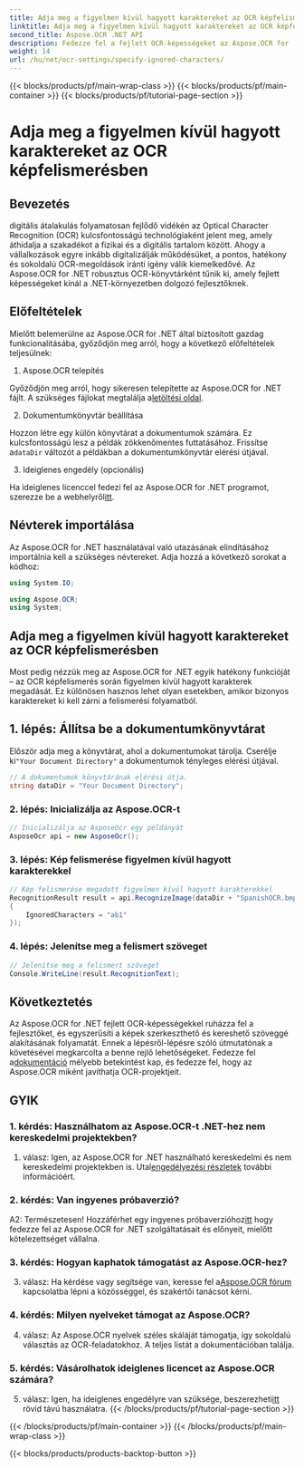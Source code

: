 ```yaml
---
title: Adja meg a figyelmen kívül hagyott karaktereket az OCR képfelismerésben
linktitle: Adja meg a figyelmen kívül hagyott karaktereket az OCR képfelismerésben
second_title: Aspose.OCR .NET API
description: Fedezze fel a fejlett OCR-képességeket az Aspose.OCR for .NET segítségével. Hatékony, pontos és fejlesztőbarát.
weight: 14
url: /hu/net/ocr-settings/specify-ignored-characters/
---
```


{{< blocks/products/pf/main-wrap-class >}}
{{< blocks/products/pf/main-container >}}
{{< blocks/products/pf/tutorial-page-section >}}

# Adja meg a figyelmen kívül hagyott karaktereket az OCR képfelismerésben

## Bevezetés

digitális átalakulás folyamatosan fejlődő vidékén az Optical Character Recognition (OCR) kulcsfontosságú technológiaként jelent meg, amely áthidalja a szakadékot a fizikai és a digitális tartalom között. Ahogy a vállalkozások egyre inkább digitalizálják működésüket, a pontos, hatékony és sokoldalú OCR-megoldások iránti igény válik kiemelkedővé. Az Aspose.OCR for .NET robusztus OCR-könyvtárként tűnik ki, amely fejlett képességeket kínál a .NET-környezetben dolgozó fejlesztőknek.

## Előfeltételek

Mielőtt belemerülne az Aspose.OCR for .NET által biztosított gazdag funkcionalitásába, győződjön meg arról, hogy a következő előfeltételek teljesülnek:

1. Aspose.OCR telepítés

 Győződjön meg arról, hogy sikeresen telepítette az Aspose.OCR for .NET fájlt. A szükséges fájlokat megtalálja a[letöltési oldal](https://releases.aspose.com/ocr/net/).

2. Dokumentumkönyvtár beállítása

 Hozzon létre egy külön könyvtárat a dokumentumok számára. Ez kulcsfontosságú lesz a példák zökkenőmentes futtatásához. Frissítse a`dataDir` változót a példákban a dokumentumkönyvtár elérési útjával.

3. Ideiglenes engedély (opcionális)

Ha ideiglenes licenccel fedezi fel az Aspose.OCR for .NET programot, szerezze be a webhelyről[itt](https://purchase.aspose.com/temporary-license/).

## Névterek importálása

Az Aspose.OCR for .NET használatával való utazásának elindításához importálnia kell a szükséges névtereket. Adja hozzá a következő sorokat a kódhoz:

```csharp
using System.IO;

using Aspose.OCR;
using System;
```

## Adja meg a figyelmen kívül hagyott karaktereket az OCR képfelismerésben

Most pedig nézzük meg az Aspose.OCR for .NET egyik hatékony funkcióját – az OCR képfelismerés során figyelmen kívül hagyott karakterek megadását. Ez különösen hasznos lehet olyan esetekben, amikor bizonyos karaktereket ki kell zárni a felismerési folyamatból.

## 1. lépés: Állítsa be a dokumentumkönyvtárat

 Először adja meg a könyvtárat, ahol a dokumentumokat tárolja. Cserélje ki`"Your Document Directory"` a dokumentumok tényleges elérési útjával.

```csharp
// A dokumentumok könyvtárának elérési útja.
string dataDir = "Your Document Directory";
```

### 2. lépés: Inicializálja az Aspose.OCR-t

```csharp
// Inicializálja az AsposeOcr egy példányát
AsposeOcr api = new AsposeOcr();
```

### 3. lépés: Kép felismerése figyelmen kívül hagyott karakterekkel

```csharp
// Kép felismerése megadott figyelmen kívül hagyott karakterekkel
RecognitionResult result = api.RecognizeImage(dataDir + "SpanishOCR.bmp", new RecognitionSettings
{
    IgnoredCharacters = "ab1"
});
```

### 4. lépés: Jelenítse meg a felismert szöveget

```csharp
// Jelenítse meg a felismert szöveget
Console.WriteLine(result.RecognitionText);
```

## Következtetés

 Az Aspose.OCR for .NET fejlett OCR-képességekkel ruházza fel a fejlesztőket, és egyszerűsíti a képek szerkeszthető és kereshető szöveggé alakításának folyamatát. Ennek a lépésről-lépésre szóló útmutatónak a követésével megkarcolta a benne rejlő lehetőségeket. Fedezze fel a[dokumentáció](https://reference.aspose.com/ocr/net/) mélyebb betekintést kap, és fedezze fel, hogy az Aspose.OCR miként javíthatja OCR-projektjeit.

## GYIK

### 1. kérdés: Használhatom az Aspose.OCR-t .NET-hez nem kereskedelmi projektekben?

 1. válasz: Igen, az Aspose.OCR for .NET használható kereskedelmi és nem kereskedelmi projektekben is. Utal[engedélyezési részletek](https://purchase.aspose.com/buy) további információért.

### 2. kérdés: Van ingyenes próbaverzió?

 A2: Természetesen! Hozzáférhet egy ingyenes próbaverzióhoz[itt](https://releases.aspose.com/) hogy fedezze fel az Aspose.OCR for .NET szolgáltatásait és előnyeit, mielőtt kötelezettséget vállalna.

### 3. kérdés: Hogyan kaphatok támogatást az Aspose.OCR-hez?

 3. válasz: Ha kérdése vagy segítsége van, keresse fel a[Aspose.OCR fórum](https://forum.aspose.com/c/ocr/16) kapcsolatba lépni a közösséggel, és szakértői tanácsot kérni.

### 4. kérdés: Milyen nyelveket támogat az Aspose.OCR?

4. válasz: Az Aspose.OCR nyelvek széles skáláját támogatja, így sokoldalú választás az OCR-feladatokhoz. A teljes listát a dokumentációban találja.

### 5. kérdés: Vásárolhatok ideiglenes licencet az Aspose.OCR számára?

 5. válasz: Igen, ha ideiglenes engedélyre van szüksége, beszerezheti[itt](https://purchase.aspose.com/temporary-license/) rövid távú használatra.
{{< /blocks/products/pf/tutorial-page-section >}}

{{< /blocks/products/pf/main-container >}}
{{< /blocks/products/pf/main-wrap-class >}}

{{< blocks/products/products-backtop-button >}}
